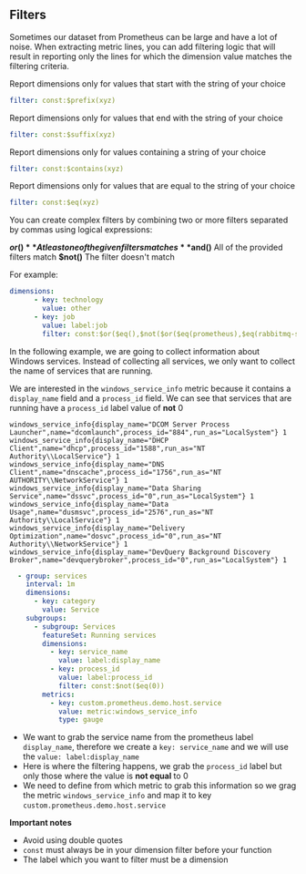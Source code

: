 ## Filters

Sometimes our dataset from Prometheus can be large and have a lot of noise. When extracting metric lines, you can add filtering logic that will result in reporting only the lines for which the dimension value matches the filtering criteria.

Report dimensions only for values that start with the string of your choice

```yaml
filter: const:$prefix(xyz)
```

Report dimensions only for values that end with the string of your choice

```yaml
filter: const:$suffix(xyz)
```

Report dimensions only for values containing a string of your choice

```yaml
filter: const:$contains(xyz)
```

Report dimensions only for values that are equal to the string of your choice

```yaml
filter: const:$eq(xyz)
```

You can create complex filters by combining two or more filters separated by commas using logical expressions:

**$or()** At least one of the given filters matches
**$and()** All of the provided filters match
**$not()** The filter doesn't match

For example:
```yaml
dimensions:
      - key: technology
        value: other
      - key: job
        value: label:job
        filter: const:$or($eq(),$not($or($eq(prometheus),$eq(rabbitmq-server),$eq(redis_exporter),$eq(node_exporter))))
```

In the following example, we are going to collect information about Windows services. Instead of collecting all services, we only want to collect the name of services that are running.

We are interested in the `windows_service_info` metric because it contains a `display_name` field and a `process_id` field. We can see that services that are running have a `process_id` label value of **not** 0

```
windows_service_info{display_name="DCOM Server Process Launcher",name="dcomlaunch",process_id="884",run_as="LocalSystem"} 1
windows_service_info{display_name="DHCP Client",name="dhcp",process_id="1588",run_as="NT Authority\\LocalService"} 1
windows_service_info{display_name="DNS Client",name="dnscache",process_id="1756",run_as="NT AUTHORITY\\NetworkService"} 1
windows_service_info{display_name="Data Sharing Service",name="dssvc",process_id="0",run_as="LocalSystem"} 1
windows_service_info{display_name="Data Usage",name="dusmsvc",process_id="2576",run_as="NT Authority\\LocalService"} 1
windows_service_info{display_name="Delivery Optimization",name="dosvc",process_id="0",run_as="NT Authority\\NetworkService"} 1
windows_service_info{display_name="DevQuery Background Discovery Broker",name="devquerybroker",process_id="0",run_as="LocalSystem"} 1
```

```yaml
  - group: services
    interval: 1m
    dimensions:
      - key: category
        value: Service
    subgroups:
      - subgroup: Services
        featureSet: Running services
        dimensions:
          - key: service_name
            value: label:display_name
          - key: process_id
            value: label:process_id
            filter: const:$not($eq(0))
        metrics:
          - key: custom.prometheus.demo.host.service
            value: metric:windows_service_info
            type: gauge
```

* We want to grab the service name from the prometheus label `display_name`, therefore we create a `key: service_name` and we will use the `value: label:display_name`
* Here is where the filtering happens, we grab the `process_id` label but only those where the value is **not equal** to 0
* We need to define from which metric to grab this information so we grag the metric `windows_service_info` and map it to key `custom.prometheus.demo.host.service`

**Important notes**
* Avoid using double quotes
* `const` must always be in your dimension filter before your function
* The label which you want to filter must be a dimension
